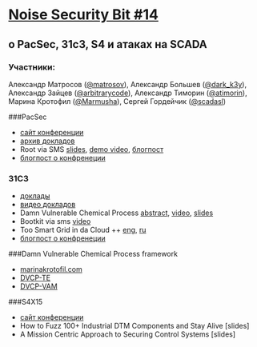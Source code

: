 [Noise Security Bit #14](http://noisebit.podster.fm/14)
=====
## o PacSec, 31c3, S4 и атаках на SCADA


### Участники:
Александр Матросов ([@matrosov](https://twitter.com/matrosov)),
Александр Большев ([@dark_k3y](https://twitter.com/dark_k3y)), 
Александр Зайцев ([@arbitrarycode](https://twitter.com/arbitrarycode)), 
Александр Тиморин ([@atimorin](https://twitter.com/atimorin)),
Марина Кротофил ([@Marmusha](https://twitter.com/Marmusha)),
Сергей Гордейчик ([@scadasl](https://twitter.com/scadasl))

###PacSec 
- [сайт конференции](https://pacsec.jp)
- [архив докладов](https://pacsec.jp/pastevents.html)
- Root via SMS [slides](https://pacsec.jp/psj14/PSJ2014_Sergei-Alex_SCADASL%20-%20root%20via%20sms%20last.pdf), [demo video](http://scadastrangelove.blogspot.ru/2014/11/bootkit-via-sms.html), [блогпост](http://habrahabr.ru/company/pt/blog/243697/)
- [блогпост о конфренеции](http://habrahabr.ru/company/pt/blog/243627/)

### 31C3 
- [доклады](http://events.ccc.de/congress/2014/Fahrplan/schedule.html)
- [видео докладов](http://media.ccc.de/browse/congress/2014/)
- Damn Vulnerable Chemical Process [abstract](http://events.ccc.de/congress/2014/Fahrplan/events/6463.html),  [video](http://media.ccc.de/browse/congress/2014/31c3_-_6463_-_en_-_saal_6_-_201412291245_-_damn_vulnerable_chemical_process_-_marmusha.html#video), [slides](http://events.ccc.de/congress/2014/Fahrplan/system/attachments/2560/original/31CC_2014_Krotofil.pdf)
- Bootkit via sms [video](https://www.youtube.com/watch?v=jmY9VRq5e1Y&t=5420)
- Too Smart Grid in da Cloud ++ [eng](http://scadastrangelove.blogspot.ru/2014/12/31c3-too-smart-grid-in-da-cloud.html), [ru](http://habrahabr.ru/company/pt/blog/228595/)
- [блогпост о конфренеции](http://habrahabr.ru/company/pt/blog/247129/)

###Damn Vulnerable Chemical Process framework
 - [marinakrotofil.com](http://www.marinakrotofil.com)
 - [DVCP-TE](http://github.com/satejnik/DVCP-TE)
 - [DVCP-VAM](http://github.com/satejnik/DVCP-VAM)

###S4X15
- [сайт конференции](http://www.cvent.com/events/s4x15-week/custom-17-6527b763e4b94569a3612510327b7278.aspx)
- How to Fuzz 100+ Industrial DTM Components and Stay Alive [slides]
- A Mission Centric Approach to Securing Control Systems [slides]

